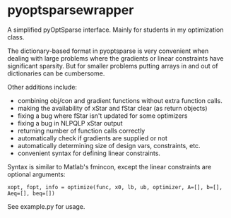 # pyoptsparsewrapper

A simplified pyOptSparse interface.  Mainly for students in my optimization class.

The dictionary-based format in pyoptsparse is very convenient when dealing with large problems where the gradients or linear constraints have significant sparsity.  But for smaller problems putting arrays in and out of dictionaries can be cumbersome.

Other additions include:
- combining obj/con and gradient functions without extra function calls.
- making the availability of xStar and fStar clear (as return objects)
- fixing a bug where fStar isn't updated for some optimizers
- fixing a bug in NLPQLP xStar output
- returning number of function calls correctly
- automatically check if gradients are supplied or not
- automatically determining size of design vars, constraints, etc.
- convenient syntax for defining linear constraints.

Syntax is similar to Matlab's fmincon, except the linear constraints are optional arguments:

`xopt, fopt, info = optimize(func, x0, lb, ub, optimizer, A=[], b=[], Aeq=[], beq=[])`

See example.py for usage.

